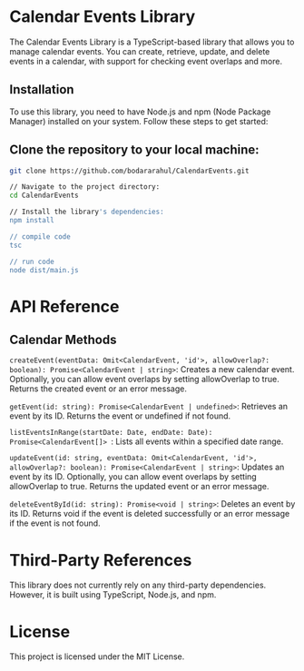 # Calendar Events Library

The Calendar Events Library is a TypeScript-based library that allows you to manage calendar events. You can create, retrieve, update, and delete events in a calendar, with support for checking event overlaps and more.

## Installation

To use this library, you need to have Node.js and npm (Node Package Manager) installed on your system. Follow these steps to get started:

## Clone the repository to your local machine:

```bash
git clone https://github.com/bodararahul/CalendarEvents.git

// Navigate to the project directory:
cd CalendarEvents

// Install the library's dependencies:
npm install

// compile code 
tsc

// run code
node dist/main.js
```

# API Reference
## Calendar Methods

```createEvent(eventData: Omit<CalendarEvent, 'id'>, allowOverlap?: boolean): Promise<CalendarEvent | string>```: 
Creates a new calendar event. Optionally, you can allow event overlaps by setting allowOverlap to true. Returns the created event or an error message.

```getEvent(id: string): Promise<CalendarEvent | undefined>```: 
Retrieves an event by its ID. Returns the event or undefined if not found.

```listEventsInRange(startDate: Date, endDate: Date): Promise<CalendarEvent[]> ```: 
Lists all events within a specified date range.

```updateEvent(id: string, eventData: Omit<CalendarEvent, 'id'>, allowOverlap?: boolean): Promise<CalendarEvent | string>```: 
Updates an event by its ID. Optionally, you can allow event overlaps by setting allowOverlap to true. Returns the updated event or an error message.

```deleteEventById(id: string): Promise<void | string>```: 
Deletes an event by its ID. Returns void if the event is deleted successfully or an error message if the event is not found.

# Third-Party References
This library does not currently rely on any third-party dependencies. However, it is built using TypeScript, Node.js, and npm.

# License
This project is licensed under the MIT License.
